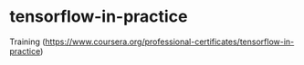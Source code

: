 # tensorflow-in-practice
Training (https://www.coursera.org/professional-certificates/tensorflow-in-practice)
